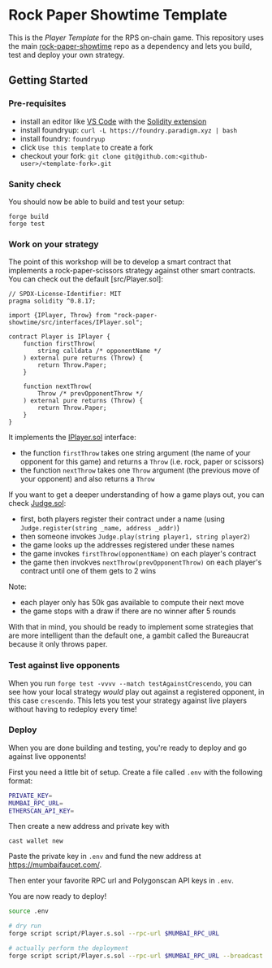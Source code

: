 # Rock Paper Showtime Template

This is the *Player Template* for the RPS on-chain game. This repository uses the main [rock-paper-showtime](https://github.com/karmacoma-eth/rock-paper-showtime) repo as a dependency and lets you build, test and deploy your own strategy.

## Getting Started

### Pre-requisites

- install an editor like [VS Code](https://code.visualstudio.com/) with the [Solidity extension](https://marketplace.visualstudio.com/items?itemName=JuanBlanco.solidity)
- install foundryup: `curl -L https://foundry.paradigm.xyz | bash`
- install foundry: `foundryup`
- click `Use this template` to create a fork
- checkout your fork: `git clone git@github.com:<github-user>/<template-fork>.git`

### Sanity check

You should now be able to build and test your setup:

```
forge build
forge test
```

### Work on your strategy

The point of this workshop will be to develop a smart contract that implements a rock-paper-scissors strategy against other smart contracts. You can check out the default [src/Player.sol]:

```solidity
// SPDX-License-Identifier: MIT
pragma solidity ^0.8.17;

import {IPlayer, Throw} from "rock-paper-showtime/src/interfaces/IPlayer.sol";

contract Player is IPlayer {
    function firstThrow(
        string calldata /* opponentName */
    ) external pure returns (Throw) {
        return Throw.Paper;
    }

    function nextThrow(
        Throw /* prevOpponentThrow */
    ) external pure returns (Throw) {
        return Throw.Paper;
    }
}
```

It implements the [IPlayer.sol](https://github.com/karmacoma-eth/rock-paper-showtime/blob/main/src/interfaces/IPlayer.sol) interface:

- the function `firstThrow` takes one string argument (the name of your opponent for this game) and returns a `Throw` (i.e. rock, paper or scissors)
- the function `nextThrow` takes one `Throw` argument (the previous move of your opponent) and also returns a `Throw`

If you want to get a deeper understanding of how a game plays out, you can check [Judge.sol](https://github.com/karmacoma-eth/rock-paper-showtime/blob/main/src/Judge.sol):

- first, both players register their contract under a name (using `Judge.register(string _name, address _addr)`)
- then someone invokes `Judge.play(string player1, string player2)`
- the game looks up the addresses registered under these names
- the game invokes `firstThrow(opponentName)` on each player's contract
- the game then invokves `nextThrow(prevOpponentThrow)` on each player's contract until one of them gets to 2 wins

Note:
- each player only has 50k gas available to compute their next move
- the game stops with a draw if there are no winner after 5 rounds

With that in mind, you should be ready to implement some strategies that are more intelligent than the default one, a gambit called the Bureaucrat because it only throws paper.


### Test against live opponents

When you run `forge test -vvvv --match testAgainstCrescendo`, you can see how your local strategy _would_ play out against a registered opponent, in this case `crescendo`. This lets you test your strategy against live players without having to redeploy every time!

### Deploy

When you are done building and testing, you're ready to deploy and go against live opponents!

First you need a little bit of setup. Create a file called `.env` with the following format:

```sh
PRIVATE_KEY=
MUMBAI_RPC_URL=
ETHERSCAN_API_KEY=
```

Then create a new address and private key with

```
cast wallet new
```

Paste the private key in `.env` and fund the new address at https://mumbaifaucet.com/.

Then enter your favorite RPC url and Polygonscan API keys in `.env`.

You are now ready to deploy!

```sh
source .env

# dry run
forge script script/Player.s.sol --rpc-url $MUMBAI_RPC_URL

# actually perform the deployment
forge script script/Player.s.sol --rpc-url $MUMBAI_RPC_URL --broadcast --verify
```
